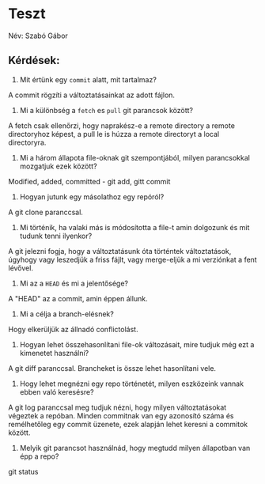# Teszt

Név: Szabó Gábor

## Kérdések:

1. Mit értünk egy `commit` alatt, mit tartalmaz?

A commit rögzíti a változtatásainkat az adott fájlon.

1. Mi a különbség a `fetch` es `pull` git parancsok között?

A fetch csak ellenőrzi, hogy naprakész-e a remote directory a remote directoryhoz képest, a pull le is húzza a remote directoryt a local directoryra.

1. Mi a három állapota file-oknak git szempontjából, milyen parancsokkal mozgatjuk ezek között?

Modified, added, committed - git add, gitt commit

1. Hogyan jutunk egy másolathoz egy repóról?

A git clone paranccsal.

1. Mi történik, ha valaki más is módosította a file-t amin dolgozunk és mit tudunk tenni ilyenkor?

A git jelezni fogja, hogy a változtatásunk óta történtek változtatások, úgyhogy vagy leszedjük a friss fájlt, vagy merge-eljük a mi verziónkat a fent lévővel.

1. Mi az a `HEAD` és mi a jelentősége?

A "HEAD" az a commit, amin éppen állunk.

1. Mi a célja a branch-elésnek?

Hogy elkerüljük az állnadó conflictolást.

1. Hogyan lehet összehasonlítani file-ok változásait, mire tudjuk még ezt a kimenetet használni?

A git diff paranccsal. Brancheket is össze lehet hasonlítani vele.

1. Hogy lehet megnézni egy repo történetét, milyen eszközeink vannak ebben való keresésre?

A git log paranccsal meg tudjuk nézni, hogy milyen változtatásokat végeztek a repóban. Minden commitnak van egy azonosító száma és remélhetőleg egy commit üzenete, ezek alapján lehet keresni a commitok között.

1. Melyik git parancsot használnád, hogy megtudd milyen állapotban van épp a repo?

git status
